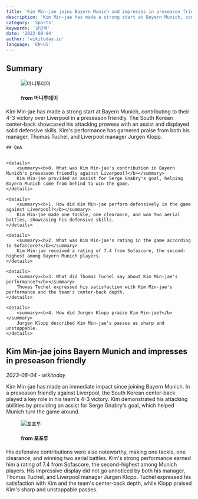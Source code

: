 ```yaml
---
title: 'Kim Min-jae joins Bayern Munich and impresses in preseason friendly'
description: 'Kim Min-jae has made a strong start at Bayern Munich, contributing to their 4-3 victory over Liverpool in a preseason friendly. The South Korean center-back showcased his attacking prowess with an assist and displayed solid defensive skills. Kim's performance has garnered praise from both his manager, Thomas Tuchel, and Liverpool manager Jurgen Klopp.'
category: 'Sports'
keywords: '김민재'
date: '2023-08-04'
author: 'wikitoday.io'
language: 'EN-US'
---
```


## Summary



<figure>
    <img src="https://thumb.mt.co.kr/21/2023/08/2023080323275287102_1.jpg" alt="머니투데이" />
    <figcaption>
        <h4> from 머니투데이</h4>
    </figcaption>
</figure>


Kim Min-jae has made a strong start at Bayern Munich, contributing to their 4-3 victory over Liverpool in a preseason friendly. The South Korean center-back showcased his attacking prowess with an assist and displayed solid defensive skills. Kim's performance has garnered praise from both his manager, Thomas Tuchel, and Liverpool manager Jurgen Klopp.


    ## QnA

    
    <details>
        <summary><b>0. What was Kim Min-jae's contribution in Bayern Munich's preseason friendly against Liverpool?</b></summary>
        Kim Min-jae provided an assist for Serge Gnabry's goal, helping Bayern Munich come from behind to win the game.
    </details>
    
    <details>
        <summary><b>1. How did Kim Min-jae perform defensively in the game against Liverpool?</b></summary>
        Kim Min-jae made one tackle, one clearance, and won two aerial battles, showcasing his defensive skills.
    </details>
    
    <details>
        <summary><b>2. What was Kim Min-jae's rating in the game according to Sofascore?</b></summary>
        Kim Min-jae received a rating of 7.4 from Sofascore, the second-highest among Bayern Munich players.
    </details>
    
    <details>
        <summary><b>3. What did Thomas Tuchel say about Kim Min-jae's performance?</b></summary>
        Thomas Tuchel expressed his satisfaction with Kim Min-jae's performance and the team's center-back depth.
    </details>
    
    <details>
        <summary><b>4. How did Jurgen Klopp praise Kim Min-jae?</b></summary>
        Jurgen Klopp described Kim Min-jae's passes as sharp and unstoppable.
    </details>
    


## Kim Min-jae joins Bayern Munich and impresses in preseason friendly

_2023-08-04 - wikitoday_

Kim Min-jae has made an immediate impact since joining Bayern Munich. In a preseason friendly against Liverpool, the South Korean center-back played a key role in his team's 4-3 victory. Kim demonstrated his attacking abilities by providing an assist for Serge Gnabry's goal, which helped Munich turn the game around.


<figure>
    <img src="https://cdn.fourfourtwo.co.kr/news/thumbnail/202308/38643_87925_4136_v150.jpg" alt="포포투" />
    <figcaption>
        <h4> from 포포투</h4>
    </figcaption>
</figure>


His defensive contributions were also noteworthy, making one tackle, one clearance, and winning two aerial battles. Kim's strong performance earned him a rating of 7.4 from Sofascore, the second-highest among Munich players. His impressive display did not go unnoticed by both his manager, Thomas Tuchel, and Liverpool manager Jurgen Klopp. Tuchel expressed his satisfaction with Kim and the team's center-back depth, while Klopp praised Kim's sharp and unstoppable passes.
